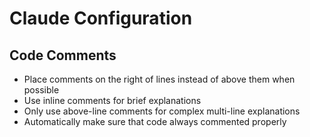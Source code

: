 # Claude Configuration

## Code Comments
- Place comments on the right of lines instead of above them when possible
- Use inline comments for brief explanations
- Only use above-line comments for complex multi-line explanations
- Automatically make sure that code always commented properly
